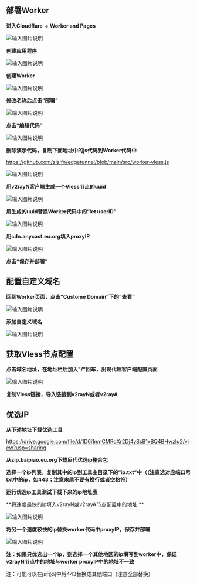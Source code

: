 ## 部署Worker


 **进入Cloudflare -> Worker and Pages** 

![输入图片说明](image1.png)




 **创建应用程序** 

![输入图片说明](image2.png)




 **创建Worker** 

![输入图片说明](image3.png)




 **修改名称后点击“部署”** 

![输入图片说明](image4.png)




 **点击“编辑代码”** 

![输入图片说明](image5.png)




 **删除演示代码，复制下面地址中的js代码到Worker代码中** 

 https://github.com/zizifn/edgetunnel/blob/main/src/worker-vless.js

![输入图片说明](image6.png)




 **用v2rayN客户端生成一个Vless节点的uuid** 

![输入图片说明](image7.png)




 **用生成的uuid替换Worker代码中的“let userID”** 

![输入图片说明](image8.png)




 **用cdn.anycast.eu.org填入proxyIP** 

![输入图片说明](image9.png)




 **点击“保存并部署”** 

## 配置自定义域名


 **回到Worker页面，点击“Custome Domain”下的“查看”** 

![输入图片说明](image10.png)




 **添加自定义域名** 

![输入图片说明](image11.png)

## 获取Vless节点配置


 **点击域名地址，在地址栏后加入"/<uuid>"回车，出现代理客户端配置页面** 

![输入图片说明](image12.png)




 **复制Vless链接，导入链接到v2rayN或者v2rayA** 

## 优选IP

**从下述地址下载优选工具**

https://drive.google.com/file/d/1D6i1nmCMRqXr2Dj4ySsB1xBQ4BHwzIu2/view?usp=sharing

**从zip.baipiao.eu.org下载反代优选ip整合包** 

 

**选择一个ip列表，复制其中的ip到工具主目录下的“ip.txt”中（（注意选对应端口号txt中的ip，如443；注意末尾不要有换行或者空格符）** 

 

**运行优选ip工具测试下载下来的ip地址表** 

 

**将速度最快的ip填入v2rayN或v2rayA节点配置中的地址
** 

![输入图片说明](image13.png)




 **将另一个速度较快的ip替换worker代码中proxyIP，保存并部署** 

![输入图片说明](image14.png)

 


**注：如果只优选出一个ip，则选择一个其他地区的ip填写到worker中，保证v2rayN节点中的地址与worker proxyIP中的地址不一致** 

注：可能可以在js代码中将443替换成其他端口（注意全部替换）
